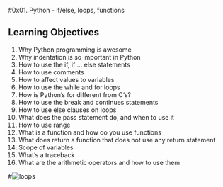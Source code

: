 #0x01. Python - if/else, loops, functions

## Learning Objectives

1. Why Python programming is awesome  
2. Why indentation is so important in Python  
3. How to use the if, if ... else statements  
4. How to use comments  
5. How to affect values to variables  
6. How to use the while and for loops  
7. How is Python’s for different from C‘s?  
8. How to use the break and continues statements  
9. How to use else clauses on loops  
10. What does the pass statement do, and when to use it  
11. How to use range  
12. What is a function and how do you use functions  
13. What does return a function that does not use any return statement  
14. Scope of variables  
15. What’s a traceback  
16. What are the arithmetic operators and how to use them  

#![loops](https://w0.peakpx.com/wallpaper/458/27/HD-wallpaper-reptiles-python-snake.jpg)
